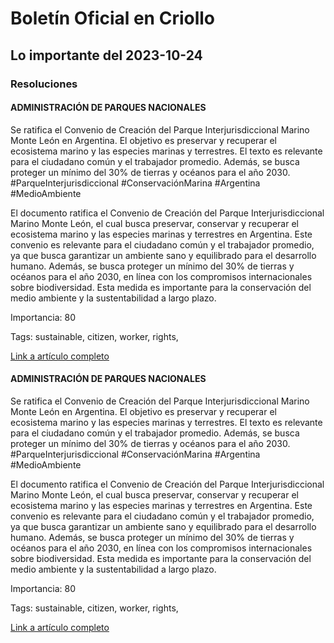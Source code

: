 # Boletín  Oficial en Criollo

## Lo importante del 2023-10-24


### Resoluciones

#### ADMINISTRACIÓN DE PARQUES NACIONALES

Se ratifica el Convenio de Creación del Parque Interjurisdiccional Marino Monte León en Argentina. El objetivo es preservar y recuperar el ecosistema marino y las especies marinas y terrestres. El texto es relevante para el ciudadano común y el trabajador promedio. Además, se busca proteger un mínimo del 30% de tierras y océanos para el año 2030. #ParqueInterjurisdiccional #ConservaciónMarina #Argentina #MedioAmbiente

El documento ratifica el Convenio de Creación del Parque Interjurisdiccional Marino Monte León, el cual busca preservar, conservar y recuperar el ecosistema marino y las especies marinas y terrestres en Argentina. Este convenio es relevante para el ciudadano común y el trabajador promedio, ya que busca garantizar un ambiente sano y equilibrado para el desarrollo humano. Además, se busca proteger un mínimo del 30% de tierras y océanos para el año 2030, en línea con los compromisos internacionales sobre biodiversidad. Esta medida es importante para la conservación del medio ambiente y la sustentabilidad a largo plazo.

Importancia: 80

Tags: sustainable, citizen, worker, rights, 

[Link a artículo completo](https://www.boletinoficial.gob.ar/detalleAviso/primera/296685/20231024?anexos=1)

#### ADMINISTRACIÓN DE PARQUES NACIONALES

Se ratifica el Convenio de Creación del Parque Interjurisdiccional Marino Monte León en Argentina. El objetivo es preservar y recuperar el ecosistema marino y las especies marinas y terrestres. El texto es relevante para el ciudadano común y el trabajador promedio. Además, se busca proteger un mínimo del 30% de tierras y océanos para el año 2030. #ParqueInterjurisdiccional #ConservaciónMarina #Argentina #MedioAmbiente

El documento ratifica el Convenio de Creación del Parque Interjurisdiccional Marino Monte León, el cual busca preservar, conservar y recuperar el ecosistema marino y las especies marinas y terrestres en Argentina. Este convenio es relevante para el ciudadano común y el trabajador promedio, ya que busca garantizar un ambiente sano y equilibrado para el desarrollo humano. Además, se busca proteger un mínimo del 30% de tierras y océanos para el año 2030, en línea con los compromisos internacionales sobre biodiversidad. Esta medida es importante para la conservación del medio ambiente y la sustentabilidad a largo plazo.

Importancia: 80

Tags: sustainable, citizen, worker, rights, 

[Link a artículo completo](https://www.boletinoficial.gob.ar/detalleAviso/primera/296685/20231024)
